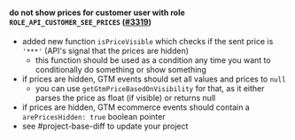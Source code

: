 #### do not show prices for customer user with role `ROLE_API_CUSTOMER_SEE_PRICES` ([#3319](https://github.com/shopsys/shopsys/pull/3319))

-   added new function `isPriceVisible` which checks if the sent price is `'***'` (API's signal that the prices are hidden)
    -   this function should be used as a condition any time you want to conditionally do something or show something
-   if prices are hidden, GTM events should set all values and prices to `null`
    -   you can use `getGtmPriceBasedOnVisibility` for that, as it either parses the price as float (if visible) or returns null
-   if prices are hidden, GTM ecommerce events should contain a `arePricesHidden: true` boolean pointer
-   see #project-base-diff to update your project
